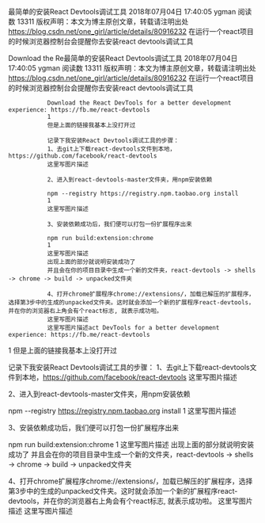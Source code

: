 最简单的安装React Devtools调试工具
2018年07月04日 17:40:05 ygman 阅读数 13311
 版权声明：本文为博主原创文章，转载请注明出处 https://blog.csdn.net/one_girl/article/details/80916232
在运行一个react项目的时候浏览器控制台会提醒你去安装react devtools调试工具

Download the Re最简单的安装React Devtools调试工具
               2018年07月04日 17:40:05 ygman 阅读数 13311
                版权声明：本文为博主原创文章，转载请注明出处 https://blog.csdn.net/one_girl/article/details/80916232
               在运行一个react项目的时候浏览器控制台会提醒你去安装react devtools调试工具
               
               Download the React DevTools for a better development experience: https://fb.me/react-devtools
               1
               但是上面的链接我基本上没打开过
               
               记录下我安装React Devtools调试工具的步骤： 
               1、去git上下载react-devtools文件到本地，https://github.com/facebook/react-devtools 
               这里写图片描述
               
               2、进入到react-devtools-master文件夹，用npm安装依赖
               
               npm --registry https://registry.npm.taobao.org install
               1
               这里写图片描述
               
               3、安装依赖成功后，我们便可以打包一份扩展程序出来
               
               npm run build:extension:chrome 
               1
               这里写图片描述
               出现上面的部分就说明安装成功了 
               并且会在你的项目目录中生成一个新的文件夹，react-devtools -> shells -> chrome -> build -> unpacked文件夹
               
               4、打开chrome扩展程序chrome://extensions/，加载已解压的扩展程序，选择第3步中的生成的unpacked文件夹。这时就会添加一个新的扩展程序react-devtools，并在你的浏览器右上角会有个react标志, 就表示成功啦。 
               这里写图片描述
               这里写图片描述act DevTools for a better development experience: https://fb.me/react-devtools
1
但是上面的链接我基本上没打开过

记录下我安装React Devtools调试工具的步骤： 
1、去git上下载react-devtools文件到本地，https://github.com/facebook/react-devtools 
这里写图片描述

2、进入到react-devtools-master文件夹，用npm安装依赖

npm --registry https://registry.npm.taobao.org install
1
这里写图片描述

3、安装依赖成功后，我们便可以打包一份扩展程序出来

npm run build:extension:chrome 
1
这里写图片描述
出现上面的部分就说明安装成功了 
并且会在你的项目目录中生成一个新的文件夹，react-devtools -> shells -> chrome -> build -> unpacked文件夹

4、打开chrome扩展程序chrome://extensions/，加载已解压的扩展程序，选择第3步中的生成的unpacked文件夹。这时就会添加一个新的扩展程序react-devtools，并在你的浏览器右上角会有个react标志, 就表示成功啦。 
这里写图片描述
这里写图片描述